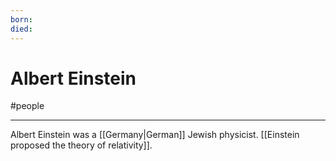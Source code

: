 ```yaml
---
born: 
died: 
---
```

# Albert Einstein
#people 

---
Albert Einstein was a [[Germany|German]] Jewish physicist. [[Einstein proposed the theory of relativity]]. 